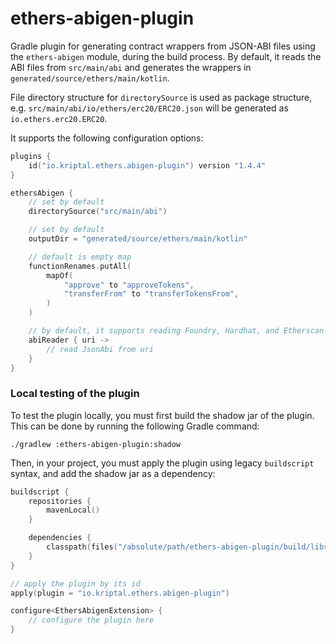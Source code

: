 # ethers-abigen-plugin

Gradle plugin for generating contract wrappers from JSON-ABI files using the `ethers-abigen` module, during the build
process. By default, it reads the ABI files from `src/main/abi` and generates the wrappers
in `generated/source/ethers/main/kotlin`.

File directory structure for `directorySource` is used as package structure,
e.g. `src/main/abi/io/ethers/erc20/ERC20.json` will be generated as `io.ethers.erc20.ERC20`.

It supports the following configuration options:

```kotlin
plugins {
    id("io.kriptal.ethers.abigen-plugin") version "1.4.4"
}

ethersAbigen {
    // set by default
    directorySource("src/main/abi")

    // set by default
    outputDir = "generated/source/ethers/main/kotlin"

    // default is empty map
    functionRenames.putAll(
        mapOf(
            "approve" to "approveTokens",
            "transferFrom" to "transferTokensFrom",
        )
    )

    // by default, it supports reading Foundry, Hardhat, and Etherscan artifacts
    abiReader { uri ->
        // read JsonAbi from uri
    }
}
```

### Local testing of the plugin

To test the plugin locally, you must first build the shadow jar of the plugin. This can be done by running the following
Gradle command:

```shell
./gradlew :ethers-abigen-plugin:shadow
```

Then, in your project, you must apply the plugin using legacy `buildscript` syntax, and add the shadow jar as a
dependency:

```kts
buildscript {
    repositories {
        mavenLocal()
    }

    dependencies {
        classpath(files("/absolute/path/ethers-abigen-plugin/build/libs/ethers-abigen-plugin-1.4.4-SNAPSHOT.jar"))
    }
}

// apply the plugin by its id
apply(plugin = "io.kriptal.ethers.abigen-plugin")

configure<EthersAbigenExtension> {
    // configure the plugin here
}
```
